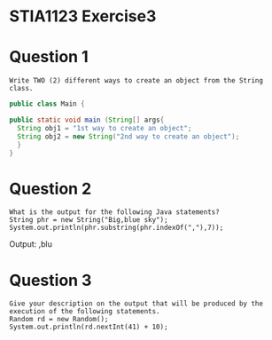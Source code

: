 # STIA1123 Exercise3
# Question 1
    Write TWO (2) different ways to create an object from the String class.
```java
public class Main {

public static void main (String[] args{ 
  String obj1 = "1st way to create an object";
  String obj2 = new String("2nd way to create an object");
  }
}
```

# Question 2
    What is the output for the following Java statements?
    String phr = new String("Big,blue sky");
    System.out.println(phr.substring(phr.indexOf(","),7));
Output: ,blu

# Question 3
    Give your description on the output that will be produced by the execution of the following statements.
    Random rd = new Random();
    System.out.println(rd.nextInt(41) + 10);
